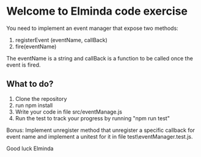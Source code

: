 # Welcome to Elminda code exercise

You need to implement an event manager that expose two methods:
 1. registerEvent (eventName, callBack)
 2. fire(eventName)
 
The eventName is a string and callBack is a function to be called once the event is fired.

## What to do?

1. Clone the repository 
2. run npm install
3. Write your code in file src/eventManage.js
4. Run the test to track your progress by running "npm run test"

Bonus:
Implement unregister method that unregister a specific callback for event name and implement a unitest for it in file test\eventManager.test.js.

Good luck
Elminda